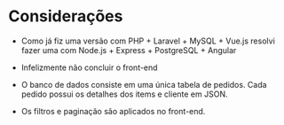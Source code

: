 # Considerações

* Como já fiz uma versão com PHP + Laravel + MySQL + Vue.js resolvi fazer uma com Node.js + Express + PostgreSQL + Angular

* Infelizmente não concluir o front-end

* O banco de dados consiste em uma única tabela de pedidos. Cada pedido possui os detalhes dos items e cliente em JSON.

* Os filtros e paginação são aplicados no front-end.